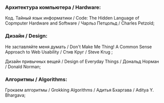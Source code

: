 ### Архитектура компьютера / Hardware:

Код. Тайный язык информатики / Code: The Hidden Language of Cоpmputer Hardware and Software / Чарльз Петцольд / Charles Petzold;


### Дизайн / Design:

Не заставляйте меня думать / Don't Make Me Thing! A Common Sense Approach to Web Usability / Стив Круг / Steve Krug ;

Дизайн привычных вещей / Design of Everyday Things / Дональд Норман / Donald Norman;


### Алгоритмы / Algorithms:

Грокаем алгоритмы / Grokking Algorithms / Адитья Бхаргава / Aditya Y. Bhargava;